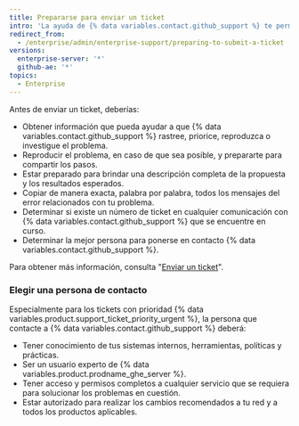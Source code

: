 ```yaml
---
title: Prepararse para enviar un ticket
intro: 'La ayuda de {% data variables.contact.github_support %} te permitirá acelerar al seguir estas sugerencias antes de abrir un ticket de respaldo.'
redirect_from:
  - /enterprise/admin/enterprise-support/preparing-to-submit-a-ticket
versions:
  enterprise-server: '*'
  github-ae: '*'
topics:
  - Enterprise
---
```


Antes de enviar un ticket, deberías:

- Obtener información que pueda ayudar a que {% data variables.contact.github_support %} rastree, priorice, reproduzca o investigue el problema.
- Reproducir el problema, en caso de que sea posible, y prepararte para compartir los pasos.
- Estar preparado para brindar una descripción completa de la propuesta y los resultados esperados.
- Copiar de manera exacta, palabra por palabra, todos los mensajes del error relacionados con tu problema.
- Determinar si existe un número de ticket en cualquier comunicación con {% data variables.contact.github_support %} que se encuentre en curso.
- Determinar la mejor persona para ponerse en contacto {% data variables.contact.github_support %}.

Para obtener más información, consulta "[Enviar un ticket](/enterprise/admin/guides/enterprise-support/submitting-a-ticket)".

### Elegir una persona de contacto

Especialmente para los tickets con prioridad {% data variables.product.support_ticket_priority_urgent %}, la persona que contacte a {% data variables.contact.github_support %} deberá:

 - Tener conocimiento de tus sistemas internos, herramientas, políticas y prácticas.
 - Ser un usuario experto de {% data variables.product.prodname_ghe_server %}.
 - Tener acceso y permisos completos a cualquier servicio que se requiera para solucionar los problemas en cuestión.
 - Estar autorizado para realizar los cambios recomendados a tu red y a todos los productos aplicables.
